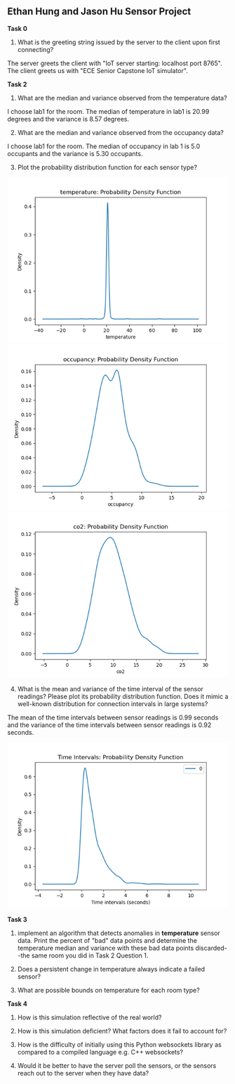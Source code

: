 ## Ethan Hung and Jason Hu Sensor Project

**Task 0**

1. What is the greeting string issued by the server to the client upon first connecting?

The server greets the client with "IoT server starting:  localhost port 8765". The client greets us with "ECE Senior Capstone IoT simulator".

**Task 2**

1. What are the median and variance observed from the temperature data?

I choose lab1 for the room. The median of temperature in lab1 is 20.99 degrees and the variance is 8.57 degrees.

2. What are the median and variance observed from the occupancy data?

I choose lab1 for the room. The median of occupancy in lab 1 is 5.0 occupants and the variance is 5.30 occupants.


3. Plot the probability distribution function for each sensor type?

![Image](images/Temperature_PDF.png)
![Image](images/Occupancy_PDF.png)
![Image](images/CO2_PDF.png)

4. What is the mean and variance of the time interval of the sensor readings? Please plot its probability distribution function. Does it mimic a well-known distribution for connection intervals in large systems?

The mean of the time intervals between sensor readings is 0.99 seconds and the variance of the time intervals between sensor readings is 0.92 seconds.

![Image](images/Time_Interval_PDF.png)

**Task 3**

1. implement an algorithm that detects anomalies in **temperature** sensor data. Print the percent of "bad" data points and determine the temperature median and variance with these bad data points discarded--the same room you did in Task 2 Question 1.

2. Does a persistent change in temperature always indicate a failed sensor?

3. What are possible bounds on temperature for each room type?

**Task 4**

1. How is this simulation reflective of the real world?

2. How is this simulation deficient? What factors does it fail to account for?

3. How is the difficulty of initially using this Python websockets library as compared to a compiled language e.g. C++ websockets?

4. Would it be better to have the server poll the sensors, or the sensors reach out to the server when they have data?
